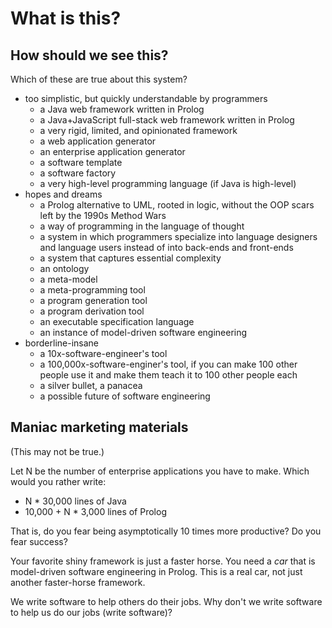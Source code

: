 # What is this?

## How should we see this?

Which of these are true about this system?

- too simplistic, but quickly understandable by programmers
    - a Java web framework written in Prolog
    - a Java+JavaScript full-stack web framework written in Prolog
    - a very rigid, limited, and opinionated framework
    - a web application generator
    - an enterprise application generator
    - a software template
    - a software factory
    - a very high-level programming language (if Java is high-level)
- hopes and dreams
    - a Prolog alternative to UML, rooted in logic,
    without the OOP scars left by the 1990s Method Wars
    - a way of programming in the language of thought
    - a system in which programmers specialize into language designers and language users
    instead of into back-ends and front-ends
    - a system that captures essential complexity
    - an ontology
    - a meta-model
    - a meta-programming tool
    - a program generation tool
    - a program derivation tool
    - an executable specification language
    - an instance of model-driven software engineering
- borderline-insane
    - a 10x-software-engineer's tool
    - a 100,000x-software-enginer's tool,
    if you can make 100 other people use it
    and make them teach it to 100 other people each
    - a silver bullet, a panacea
    - a possible future of software engineering

## Maniac marketing materials

(This may not be true.)

Let N be the number of enterprise applications you have to make.
Which would you rather write:
- N * 30,000 lines of Java
- 10,000 + N * 3,000 lines of Prolog

That is, do you fear being asymptotically 10 times more productive?
Do you fear success?

Your favorite shiny framework is just a faster horse.
You need a _car_ that is model-driven software engineering in Prolog.
This is a real car, not just another faster-horse framework.

We write software to help others do their jobs.
Why don't we write software to help us do our jobs (write software)?
